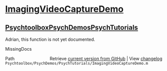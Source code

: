 # [ImagingVideoCaptureDemo](ImagingVideoCaptureDemo)
## [Psychtoolbox](Psychtoolbox)[PsychDemos](PsychDemos)[PsychTutorials](PsychTutorials)

Adrian, this function is not yet documented.


 MissingDocs



<div class="code_header" style="text-align:right;">
  <span style="float:left;">Path&nbsp;&nbsp;</span> <span class="counter">Retrieve <a href=
  "https://raw.github.com/Psychtoolbox-3/Psychtoolbox-3/beta/Psychtoolbox/PsychDemos/PsychTutorials/ImagingVideoCaptureDemo.m">current version from GitHub</a> | View <a href=
  "https://github.com/Psychtoolbox-3/Psychtoolbox-3/commits/beta/Psychtoolbox/PsychDemos/PsychTutorials/ImagingVideoCaptureDemo.m">changelog</a></span>
</div>
<div class="code">
  <code>Psychtoolbox/PsychDemos/PsychTutorials/ImagingVideoCaptureDemo.m</code>
</div>

